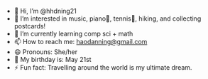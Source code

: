 - 👋 Hi, I’m @hhdning21
- 👀 I’m interested in music, piano🎵, tennis🎾, hiking, and collecting postcards!
- 🌱 I’m currently learning comp sci + math
- 📫 How to reach me: haodanning@gmail.com
- 😄 Pronouns: She/her
- 🎂 My birthday is: May 21st
- ⚡ Fun fact: Travelling around the world is my ultimate dream.

<!---
kaitlynhh/kaitlynhh is a ✨ special ✨ repository because its `README.md` (this file) appears on your GitHub profile.
You can click the Preview link to take a look at your changes.
--->
